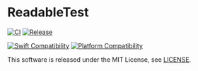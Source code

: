 # ReadableTest

[![CI](https://github.com/ShionKoga/ReadableTest/actions/workflows/main.yml/badge.svg?branch=main)](https://github.com/ShionKoga/ReadableTest/actions/workflows/main.yml)
[![Release](https://img.shields.io/github/v/release/ShionKoga/ReadableTest)](https://github.com/ShionKoga/ReadableTest/releases/latest)


[![Swift Compatibility](https://img.shields.io/endpoint?url=https%3A%2F%2Fswiftpackageindex.com%2Fapi%2Fpackages%2FShionKoga%2FReadableTest%2Fbadge%3Ftype%3Dswift-versions)](https://swiftpackageindex.com/ShionKoga/ReadableTest)
[![Platform Compatibility](https://img.shields.io/endpoint?url=https%3A%2F%2Fswiftpackageindex.com%2Fapi%2Fpackages%2FShionKoga%2FReadableTest%2Fbadge%3Ftype%3Dplatforms)](https://swiftpackageindex.com/ShionKoga/ReadableTest)

This software is released under the MIT License, see [LICENSE](/LICENSE).
